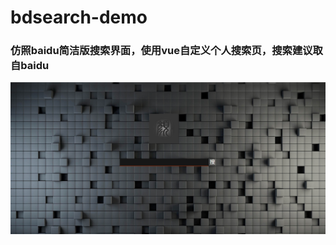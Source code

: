 # bdsearch-demo
### 仿照baidu简洁版搜索界面，使用vue自定义个人搜索页，搜索建议取自baidu
![screeshots](https://github.com/hiker90/bdsearch-demo/blob/gh-pages/screenshots.png)
